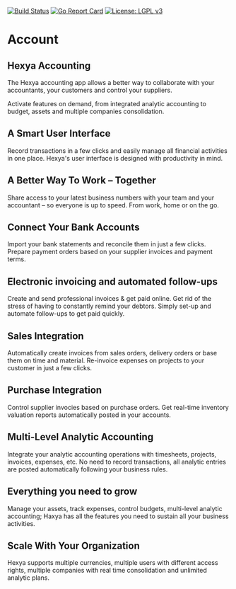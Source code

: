 [![Build Status](https://travis-ci.com/hexya-addons/account.svg?branch=master)](https://travis-ci.com/hexya-addons/account)
[![Go Report Card](https://goreportcard.com/badge/hexya-addons/account)](https://goreportcard.com/report/hexya-addons/account)
[![License: LGPL v3](https://img.shields.io/badge/License-LGPL%20v3-blue.svg)](https://www.gnu.org/licenses/lgpl-3.0)

# Account

## Hexya Accounting

The Hexya accounting app allows a better way to
collaborate with your accountants, your customers and control your suppliers.

Activate features on demand, from integrated analytic accounting to budget,
assets and multiple companies consolidation.

## A Smart User Interface

Record transactions in a few clicks and easily manage all financial activities
in one place. Hexya's user interface is designed with productivity in mind.

## A Better Way To Work – Together

Share access to your latest business numbers with your team and your accountant
– so everyone is up to speed. From work, home or on the go.

## Connect Your Bank Accounts

Import your bank statements and reconcile them in just a few clicks. Prepare
payment orders based on your supplier invoices and payment terms.

## Electronic invoicing and automated follow-ups

Create and send professional invoices & get paid online. Get rid of the stress
of having to constantly remind your debtors. Simply set-up and automate
follow-ups to get paid quickly.

## Sales Integration

Automatically create invoices from sales orders, delivery orders or base them
on time and material. Re-invoice expenses on projects to your customer in just
a few clicks.

## Purchase Integration

Control supplier invocies based on purchase orders. Get real-time inventory
valuation reports automatically posted in your accounts.

## Multi-Level Analytic Accounting

Integrate your analytic accounting operations with timesheets, projects,
invoices, expenses, etc. No need to record transactions, all analytic entries
are posted automatically following your business rules.

## Everything you need to grow

Manage your assets, track expenses, control budgets, multi-level analytic
accounting; Haxya has all the features you need to sustain all your business
activities.

## Scale With Your Organization

Hexya supports multiple currencies, multiple users with different access rights,
multiple companies with real time consolidation and unlimited analytic plans.

